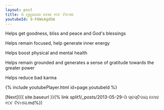 ```yaml
---
layout: post
title: ଓଁ ମୁକୁନ୍ଦେରେ ନମାହ ୧୦୮ ଟିମଏସ
youtubeId: 9-F6WxAgdOA
---
```

 
 
Helps get goodness, bliss and peace and God's blessings
 
Helps remain focused, help generate inner energy 
 
Helps boost physical and mental health 
 
Helps remain grounded and generates a sense of gratitude towards the greater power 
 
Helps reduce bad karma
 
 
 
 


{% include youtubePlayer.html id=page.youtubeId %}
 
[Next]({{ site.baseurl }}{% link  split1/_posts/2013-05-29-ଓଁ ସ୍ବସ୍ତିଦାୟ ନମାହ ୧୦୮ ଟିମଏସ.md%})
 
